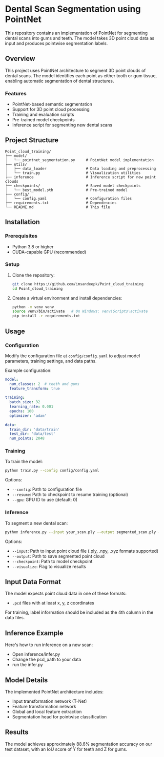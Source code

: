 # Dental Scan Segmentation using PointNet

This repository contains an implementation of PointNet for segmenting dental scans into gums and teeth. The model takes 3D point cloud data as input and produces pointwise segmentation labels.

## Overview

This project uses PointNet architecture to segment 3D point clouds of dental scans. The model identifies each point as either tooth or gum tissue, enabling automatic segmentation of dental structures.

### Features

- PointNet-based semantic segmentation
- Support for 3D point cloud processing
- Training and evaluation scripts
- Pre-trained model checkpoints
- Inference script for segmenting new dental scans

## Project Structure

```
Point_cloud_training/
├── model/
│   └── pointnet_segmentation.py     # PointNet model implementation
├── utils/
│   ├── data_loader                  # Data loading and preprocessing
│   └── train.py                     # Visualization utilities
├── inference                        # Inference script for new point clouds
├── checkpoints/                     # Saved model checkpoints
│   └── best_model.pth               # Pre-trained model
├── config/
│   └── config.yaml                  # Configuration files
├── requirements.txt                 # Dependencies
└── README.md                        # This file
```

## Installation

### Prerequisites

- Python 3.8 or higher
- CUDA-capable GPU (recommended)

### Setup

1. Clone the repository:
   ```bash
   git clone https://github.com/imsandeepk/Point_cloud_training
   cd Point_cloud_training
   ```

2. Create a virtual environment and install dependencies:
   ```bash
   python -m venv venv
   source venv/bin/activate   # On Windows: venv\Scripts\activate
   pip install -r requirements.txt
   ```

## Usage

### Configuration

Modify the configuration file at `config/config.yaml` to adjust model parameters, training settings, and data paths.

Example configuration:
```yaml
model:
  num_classes: 2  # teeth and gums
  feature_transform: true
  
training:
  batch_size: 32
  learning_rate: 0.001
  epochs: 100
  optimizer: 'adam'
  
data:
  train_dir: 'data/train'
  test_dir: 'data/test'
  num_points: 2048
```

### Training

To train the model:

```bash
python train.py --config config/config.yaml
```

Options:
- `--config`: Path to configuration file
- `--resume`: Path to checkpoint to resume training (optional)
- `--gpu`: GPU ID to use (default: 0)


### Inference

To segment a new dental scan:

```bash
python inference.py --input your_scan.ply --output segmented_scan.ply --checkpoint checkpoints/pointnet_dental_seg.pth
```

Options:
- `--input`: Path to input point cloud file (.ply, .npy, .xyz formats supported)
- `--output`: Path to save segmented point cloud
- `--checkpoint`: Path to model checkpoint
- `--visualize`: Flag to visualize results

## Input Data Format

The model expects point cloud data in one of these formats:
- `.pcd` files with at least x, y, z coordinates

For training, label information should be included as the 4th column in the data files.

## Inference Example

Here's how to run inference on a new scan:

 - Open inference/infer.py
 - Change the pcd_path to your data
 - run the infer.py


## Model Details

The implemented PointNet architecture includes:
- Input transformation network (T-Net)
- Feature transformation network
- Global and local feature extraction
- Segmentation head for pointwise classification

## Results

The model achieves approximately 88.6% segmentation accuracy on our test dataset, with an IoU score of Y for teeth and Z for gums.


